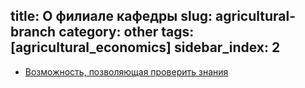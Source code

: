title: О филиале кафедры
slug: agricultural-branch
category: other
tags: [agricultural_economics]
sidebar_index: 2
---

- [Возможность, позволяющая проверить знания](/department-branches/agricultural-department-branch/)
